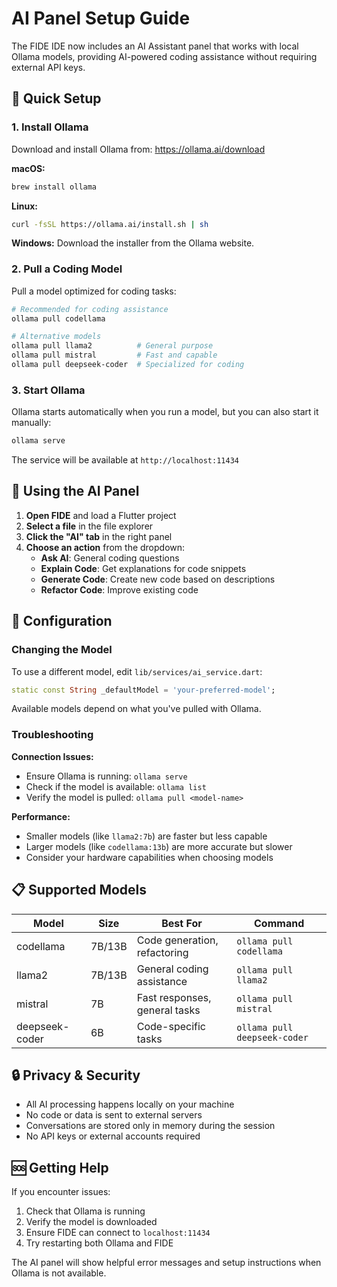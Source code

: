 # AI Panel Setup Guide

The FIDE IDE now includes an AI Assistant panel that works with local Ollama models, providing AI-powered coding assistance without requiring external API keys.

## 🚀 Quick Setup

### 1. Install Ollama

Download and install Ollama from: https://ollama.ai/download

**macOS:**
```bash
brew install ollama
```

**Linux:**
```bash
curl -fsSL https://ollama.ai/install.sh | sh
```

**Windows:**
Download the installer from the Ollama website.

### 2. Pull a Coding Model

Pull a model optimized for coding tasks:

```bash
# Recommended for coding assistance
ollama pull codellama

# Alternative models
ollama pull llama2          # General purpose
ollama pull mistral         # Fast and capable
ollama pull deepseek-coder  # Specialized for coding
```

### 3. Start Ollama

Ollama starts automatically when you run a model, but you can also start it manually:

```bash
ollama serve
```

The service will be available at `http://localhost:11434`

## 🎯 Using the AI Panel

1. **Open FIDE** and load a Flutter project
2. **Select a file** in the file explorer
3. **Click the "AI" tab** in the right panel
4. **Choose an action** from the dropdown:
   - **Ask AI**: General coding questions
   - **Explain Code**: Get explanations for code snippets
   - **Generate Code**: Create new code based on descriptions
   - **Refactor Code**: Improve existing code

## 🔧 Configuration

### Changing the Model

To use a different model, edit `lib/services/ai_service.dart`:

```dart
static const String _defaultModel = 'your-preferred-model';
```

Available models depend on what you've pulled with Ollama.

### Troubleshooting

**Connection Issues:**
- Ensure Ollama is running: `ollama serve`
- Check if the model is available: `ollama list`
- Verify the model is pulled: `ollama pull <model-name>`

**Performance:**
- Smaller models (like `llama2:7b`) are faster but less capable
- Larger models (like `codellama:13b`) are more accurate but slower
- Consider your hardware capabilities when choosing models

## 📋 Supported Models

| Model | Size | Best For | Command |
|-------|------|----------|---------|
| codellama | 7B/13B | Code generation, refactoring | `ollama pull codellama` |
| llama2 | 7B/13B | General coding assistance | `ollama pull llama2` |
| mistral | 7B | Fast responses, general tasks | `ollama pull mistral` |
| deepseek-coder | 6B | Code-specific tasks | `ollama pull deepseek-coder` |

## 🔒 Privacy & Security

- All AI processing happens locally on your machine
- No code or data is sent to external servers
- Conversations are stored only in memory during the session
- No API keys or external accounts required

## 🆘 Getting Help

If you encounter issues:

1. Check that Ollama is running
2. Verify the model is downloaded
3. Ensure FIDE can connect to `localhost:11434`
4. Try restarting both Ollama and FIDE

The AI panel will show helpful error messages and setup instructions when Ollama is not available.
